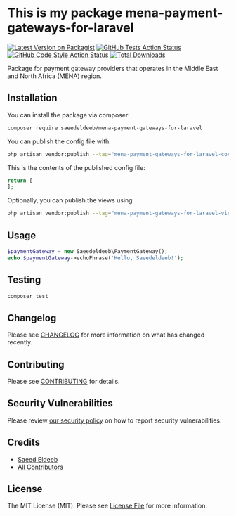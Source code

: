 # This is my package mena-payment-gateways-for-laravel

[![Latest Version on Packagist](https://img.shields.io/packagist/v/saeedeldeeb/mena-payment-gateways-for-laravel.svg?style=flat-square)](https://packagist.org/packages/saeedeldeeb/mena-payment-gateways-for-laravel)
[![GitHub Tests Action Status](https://img.shields.io/github/actions/workflow/status/saeedeldeeb/mena-payment-gateways-for-laravel/run-tests.yml?branch=main&label=tests&style=flat-square)](https://github.com/saeedeldeeb/mena-payment-gateways-for-laravel/actions?query=workflow%3Arun-tests+branch%3Amain)
[![GitHub Code Style Action Status](https://img.shields.io/github/actions/workflow/status/saeedeldeeb/mena-payment-gateways-for-laravel/fix-php-code-style-issues.yml?branch=main&label=code%20style&style=flat-square)](https://github.com/saeedeldeeb/mena-payment-gateways-for-laravel/actions?query=workflow%3A"Fix+PHP+code+style+issues"+branch%3Amain)
[![Total Downloads](https://img.shields.io/packagist/dt/saeedeldeeb/mena-payment-gateways-for-laravel.svg?style=flat-square)](https://packagist.org/packages/saeedeldeeb/mena-payment-gateways-for-laravel)

Package for payment gateway providers that operates in the Middle East and North Africa (MENA) region.

## Installation

You can install the package via composer:

```bash
composer require saeedeldeeb/mena-payment-gateways-for-laravel
```

You can publish the config file with:

```bash
php artisan vendor:publish --tag="mena-payment-gateways-for-laravel-config"
```

This is the contents of the published config file:

```php
return [
];
```

Optionally, you can publish the views using

```bash
php artisan vendor:publish --tag="mena-payment-gateways-for-laravel-views"
```

## Usage

```php
$paymentGateway = new Saeedeldeeb\PaymentGateway();
echo $paymentGateway->echoPhrase('Hello, Saeedeldeeb!');
```

## Testing

```bash
composer test
```

## Changelog

Please see [CHANGELOG](CHANGELOG.md) for more information on what has changed recently.

## Contributing

Please see [CONTRIBUTING](CONTRIBUTING.md) for details.

## Security Vulnerabilities

Please review [our security policy](../../security/policy) on how to report security vulnerabilities.

## Credits

- [Saeed Eldeeb](https://github.com/saeedeldeeb)
- [All Contributors](../../contributors)

## License

The MIT License (MIT). Please see [License File](LICENSE.md) for more information.
